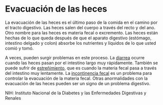 Evacuación de las heces
=======================


La evacuación de las heces es el último paso de la comida en el camino por el tracto digestivo. Las heces salen del cuerpo a través del recto y del ano. Otro nombre para las heces es materia fecal o excremento. Las heces están hechas de lo que queda después de que el aparato digestivo (estómago, intestino delgado y colon) absorbe los nutrientes y líquidos de lo que usted comió y tomó. 


A veces, pueden surgir problemas en este proceso. La [diarrea](https://medlineplus.gov/spanish/diarrhea.html) ocurre cuando las heces pasan por el intestino largo muy rápidamente. También se puede sufrir de [estreñimiento](https://medlineplus.gov/spanish/constipation.html), que es cuando la materia fecal pasa a través del intestino muy lentamente. La [incontinencia fecal](https://medlineplus.gov/spanish/bowelincontinence.html) es un problema para controlar la evacuación de la materia fecal. Otras anormalidades con la evacuación de las heces pueden ser un signo de un problema digestivo. 


NIH: Instituto Nacional de la Diabetes y las Enfermedades Digestivas y Renales 

